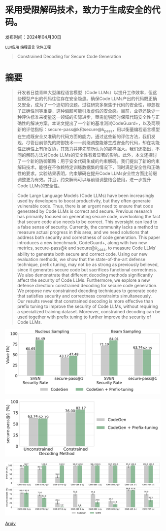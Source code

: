 # 采用受限解码技术，致力于生成安全的代码。

发布时间：2024年04月30日

`LLM应用` `编程语言` `软件工程`

> Constrained Decoding for Secure Code Generation

# 摘要

> 开发者日益青睐大型编程语言模型（Code LLMs）以提升工作效率，但这些模型产出的代码往往存在安全隐患。确保Code LLMs产出的代码既正确又安全，成为了一个迫切的议题。过往研究多聚焦于代码的安全性，却忽视了正确性同等重要，这种偏颇可能引发虚假的安全感。目前，业界还缺少一种评估标准来衡量这一领域的实际进步，亟需能够同时保障代码安全性与正确性的解决方案。本论文提出了一个新的基准测试CodeGuard+，以及两项新的评估指标：secure-pass@k和secure@$k_{\text{pass}}$，用以衡量编程语言模型在生成既安全又准确的代码方面的能力。通过这些新的评估方法，我们发现，尽管目前领先的防御技术——前缀调整能够生成安全的代码，却在功能性正确性上有所妥协，其效力并非先前所认为的那样强大。我们还指出，不同的解码方法对Code LLMs的安全性有着显著的影响。此外，本文还探讨了一个新的防御策略：用于安全代码生成的约束解码。我们提出了新的约束解码技术，能够在不依赖特定训练数据集的情况下，同时满足安全性和正确性的要求。实验结果表明，约束解码在提升Code LLMs安全性方面比前缀调整更为有效。并且，约束解码可以与前缀调整结合使用，进一步提升Code LLMs的安全性。

> Code Large Language Models (Code LLMs) have been increasingly used by developers to boost productivity, but they often generate vulnerable code. Thus, there is an urgent need to ensure that code generated by Code LLMs is correct and secure. Previous research has primarily focused on generating secure code, overlooking the fact that secure code also needs to be correct. This oversight can lead to a false sense of security. Currently, the community lacks a method to measure actual progress in this area, and we need solutions that address both security and correctness of code generation.
  This paper introduces a new benchmark, CodeGuard+, along with two new metrics, secure-pass@k and secure@$k_{\text{pass}}$, to measure Code LLMs' ability to generate both secure and correct code. Using our new evaluation methods, we show that the state-of-the-art defense technique, prefix tuning, may not be as strong as previously believed, since it generates secure code but sacrifices functional correctness. We also demonstrate that different decoding methods significantly affect the security of Code LLMs.
  Furthermore, we explore a new defense direction: constrained decoding for secure code generation. We propose new constrained decoding techniques to generate code that satisfies security and correctness constraints simultaneously. Our results reveal that constrained decoding is more effective than prefix tuning to improve the security of Code LLMs, without requiring a specialized training dataset. Moreover, constrained decoding can be used together with prefix tuning to further improve the security of Code LLMs.

![采用受限解码技术，致力于生成安全的代码。](../../../paper_images/2405.00218/x1.png)

![采用受限解码技术，致力于生成安全的代码。](../../../paper_images/2405.00218/x2.png)

![采用受限解码技术，致力于生成安全的代码。](../../../paper_images/2405.00218/x3.png)

[Arxiv](https://arxiv.org/abs/2405.00218)